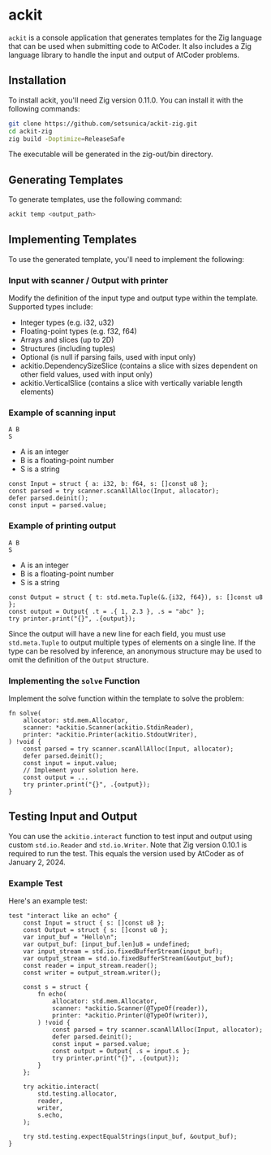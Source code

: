# ackit
`ackit` is a console application that generates templates for the Zig language that can be used when submitting code to AtCoder. It also includes a Zig language library to handle the input and output of AtCoder problems.


## Installation
To install ackit, you'll need Zig version 0.11.0. You can install it with the following commands:

```bash
git clone https://github.com/setsunica/ackit-zig.git
cd ackit-zig
zig build -Doptimize=ReleaseSafe
```
The executable will be generated in the zig-out/bin directory.


## Generating Templates
To generate templates, use the following command:

```bash
ackit temp <output_path>
```

## Implementing Templates
To use the generated template, you'll need to implement the following:

### Input with scanner / Output with printer
Modify the definition of the input type and output type within the template. Supported types include:

* Integer types (e.g. i32, u32)
* Floating-point types (e.g. f32, f64)
* Arrays and slices (up to 2D)
* Structures (including tuples)
* Optional (is null if parsing fails, used with input only)
* ackitio.DependencySizeSlice (contains a slice with sizes dependent on other field values, used with input only)
* ackitio.VerticalSlice (contains a slice with vertically variable length elements)

### Example of scanning input
```
A B
S
```

* A is an integer
* B is a floating-point number
* S is a string

```zig
const Input = struct { a: i32, b: f64, s: []const u8 };
const parsed = try scanner.scanAllAlloc(Input, allocator);
defer parsed.deinit();
const input = parsed.value;
```

### Example of printing output
```
A B
S
```

* A is an integer
* B is a floating-point number
* S is a string

```zig
const Output = struct { t: std.meta.Tuple(&.{i32, f64}), s: []const u8 };
const output = Output{ .t = .{ 1, 2.3 }, .s = "abc" };
try printer.print("{}", .{output});
```
Since the output will have a new line for each field, you must use `std.meta.Tuple` to output multiple types of elements on a single line.
If the type can be resolved by inference, an anonymous structure may be used to omit the definition of the `Output` structure.

### Implementing the `solve` Function
Implement the solve function within the template to solve the problem:

```zig
fn solve(
    allocator: std.mem.Allocator,
    scanner: *ackitio.Scanner(ackitio.StdinReader),
    printer: *ackitio.Printer(ackitio.StdoutWriter),
) !void {
    const parsed = try scanner.scanAllAlloc(Input, allocator);
    defer parsed.deinit();
    const input = input.value;
    // Implement your solution here.
    const output = ...
    try printer.print("{}", .{output});
}
```


## Testing Input and Output
You can use the `ackitio.interact` function to test input and output using custom `std.io.Reader` and `std.io.Writer`.
Note that Zig version 0.10.1 is required to run the test. This equals the version used by AtCoder as of January 2, 2024.


### Example Test
Here's an example test:

```zig
test "interact like an echo" {
    const Input = struct { s: []const u8 };
    const Output = struct { s: []const u8 };
    var input_buf = "Hello\n";
    var output_buf: [input_buf.len]u8 = undefined;
    var input_stream = std.io.fixedBufferStream(input_buf);
    var output_stream = std.io.fixedBufferStream(&output_buf);
    const reader = input_stream.reader();
    const writer = output_stream.writer();

    const s = struct {
        fn echo(
            allocator: std.mem.Allocator,
            scanner: *ackitio.Scanner(@TypeOf(reader)),
            printer: *ackitio.Printer(@TypeOf(writer)),
        ) !void {
            const parsed = try scanner.scanAllAlloc(Input, allocator);
            defer parsed.deinit();
            const input = parsed.value;
            const output = Output{ .s = input.s };
            try printer.print("{}", .{output});
        }
    };

    try ackitio.interact(
        std.testing.allocator,
        reader,
        writer,
        s.echo,
    );

    try std.testing.expectEqualStrings(input_buf, &output_buf);
}
```
